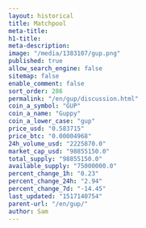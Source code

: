 ```yaml
---
layout: historical
title: Matchpool
meta-title: 
h1-title: 
meta-description: 
image: "/media/1383107/gup.png"
published: true
allow_search_engine: false
sitemap: false
enable_comment: false
sort_order: 286
permalink: "/en/gup/discussion.html"
coin_a_symbol: "GUP"
coin_a_name: "Guppy"
coin_a_lower_case: "gup"
price_usd: "0.583715"
price_btc: "0.00004968"
24h_volume_usd: "2225870.0"
market_cap_usd: "98855150.0"
total_supply: "98855150.0"
available_supply: "75000000.0"
percent_change_1h: "0.23"
percent_change_24h: "2.94"
percent_change_7d: "-14.45"
last_updated: "1517140754"
parent-url: "/en/gup/"
author: Sam
---
```


